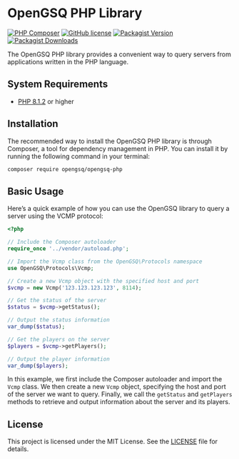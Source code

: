 # OpenGSQ PHP Library

[![PHP Composer](https://github.com/opengsq/opengsq-php/actions/workflows/php.yml/badge.svg)](https://github.com/opengsq/opengsq-php/actions/workflows/php.yml)
[![GitHub license](https://img.shields.io/github/license/opengsq/opengsq-php)](https://github.com/opengsq/opengsq-php/blob/main/LICENSE)
[![Packagist Version](https://img.shields.io/packagist/v/opengsq/opengsq-php.svg)](https://packagist.org/packages/opengsq/opengsq-php)
[![Packagist Downloads](https://img.shields.io/packagist/dt/opengsq/opengsq-php.svg)](https://packagist.org/packages/opengsq/opengsq-php)

The OpenGSQ PHP library provides a convenient way to query servers from applications written in the PHP language.

## System Requirements

- [PHP 8.1.2](https://www.php.net) or higher

## Installation

The recommended way to install the OpenGSQ PHP library is through Composer, a tool for dependency management in PHP. You can install it by running the following command in your terminal:

```sh
composer require opengsq/opengsq-php
```

## Basic Usage

Here’s a quick example of how you can use the OpenGSQ library to query a server using the VCMP protocol:

```php
<?php

// Include the Composer autoloader
require_once '../vendor/autoload.php';

// Import the Vcmp class from the OpenGSQ\Protocols namespace
use OpenGSQ\Protocols\Vcmp;

// Create a new Vcmp object with the specified host and port
$vcmp = new Vcmp('123.123.123.123', 8114);

// Get the status of the server
$status = $vcmp->getStatus();

// Output the status information
var_dump($status);

// Get the players on the server
$players = $vcmp->getPlayers();

// Output the player information
var_dump($players);
```

In this example, we first include the Composer autoloader and import the `Vcmp` class. We then create a new `Vcmp` object, specifying the host and port of the server we want to query. Finally, we call the `getStatus` and `getPlayers` methods to retrieve and output information about the server and its players.

## License

This project is licensed under the MIT License. See the [LICENSE](https://github.com/opengsq/opengsq-php/blob/main/LICENSE) file for details.
